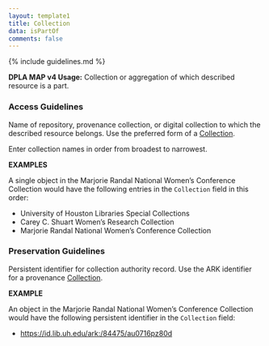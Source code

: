 ```yaml
---
layout: template1
title: Collection
data: isPartOf
comments: false
---
```


{% include guidelines.md %}

**DPLA MAP v4 Usage:** Collection or aggregation of which described resource is a part.

### Access Guidelines

Name of repository, provenance collection, or digital collection to which the described resource belongs. Use the preferred form of a [Collection](https://id.lib.uh.edu/ark:/84475/au0511xd315).

Enter collection names in order from broadest to narrowest.

__EXAMPLES__

A single object in the Marjorie Randal National Women’s Conference Collection would have the following entries in the `Collection` field in this order:
- University of Houston Libraries Special Collections
- Carey C. Shuart Women’s Research Collection
- Marjorie Randal National Women’s Conference Collection

### Preservation Guidelines

Persistent identifier for collection authority record. Use the ARK identifier for a provenance [Collection](https://id.lib.uh.edu/ark:/84475/au0511xd315).

__EXAMPLE__

An object in the Marjorie Randal National Women’s Conference Collection would have the following persistent identifier in the `Collection` field:
- https://id.lib.uh.edu/ark:/84475/au0716pz80d
